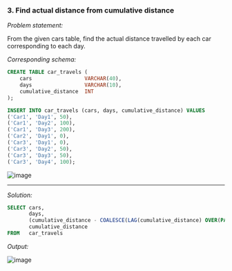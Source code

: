 ###  3. Find actual distance from cumulative distance

*Problem statement:*  

From the given cars table, find the actual distance travelled by each car corresponding to each day.

*Corresponding schema:*

```sql
CREATE TABLE car_travels (
    cars                 VARCHAR(40),
    days                 VARCHAR(10),
    cumulative_distance  INT
);

INSERT INTO car_travels (cars, days, cumulative_distance) VALUES
('Car1', 'Day1', 50),
('Car1', 'Day2', 100),
('Car1', 'Day3', 200),
('Car2', 'Day1', 0),
('Car3', 'Day1', 0),
('Car3', 'Day2', 50),
('Car3', 'Day3', 50),
('Car3', 'Day4', 100);
```

![image](https://github.com/faizanxmulla/sql-portfolio/assets/71728480/13200087-adb3-4202-8efc-9220f3a2dbf1)


---

*Solution:*

```sql
SELECT cars, 
       days,
	   (cumulative_distance - COALESCE(LAG(cumulative_distance) OVER(PARTITION BY cars ORDER BY days), 0)) AS actual_distance,
	   cumulative_distance
FROM   car_travels
```

*Output:*

![image](https://github.com/faizanxmulla/sql-portfolio/assets/71728480/d19db9ff-f398-4ecc-ab8a-15078d43895b)
